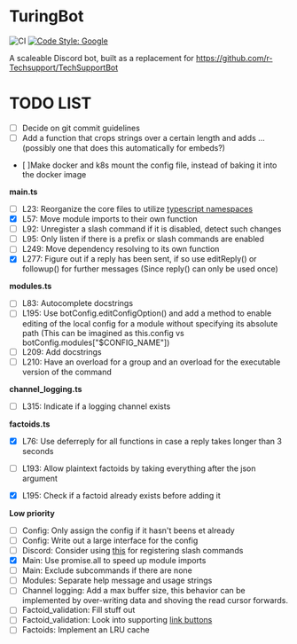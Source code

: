 # TuringBot
![CI](https://github.com/github/docs/actions/workflows/ci.yml/badge.svg)
[![Code Style: Google](https://img.shields.io/badge/code%20style-google-blueviolet.svg)](https://github.com/google/gts)

A scaleable Discord bot, built as a replacement for https://github.com/r-Techsupport/TechSupportBot

# TODO LIST
- [ ] Decide on git commit guidelines
- [ ] Add a function that crops strings over a certain length and adds ... (possibly one that does this automatically for embeds?)
- [ ]Make docker and k8s mount the config file, instead of baking it into the docker image

**main.ts**
- [ ] L23: Reorganize the core files to utilize [typescript namespaces](https://www.typescriptlang.org/docs/handbook/namespaces.html)
- [x] L57: Move module imports to their own function
- [ ] L92: Unregister a slash command if it is disabled, detect such changes
- [ ] L95: Only listen if there is a prefix or slash commands are enabled
- [ ] L249: Move dependency resolving to its own function
- [x] L277: Figure out if a reply has been sent, if so use editReply() or followup() for further messages (Since reply() can only be used once)

**modules.ts**
- [ ] L83: Autocomplete docstrings
- [ ] L195: Use botConfig.editConfigOption() and add a method to enable editing of the local config for a module without specifying its absolute path (This can be imagined as this.config vs botConfig.modules["$CONFIG_NAME"])
- [ ] L209: Add docstrings
- [ ] L210: Have an overload for a group and an overload for the executable version of the command

**channel_logging.ts**
- [ ] L315: Indicate if a logging channel exists

**factoids.ts**
- [x] L76: Use deferreply for all functions in case a reply takes longer than 3 seconds
- [ ] L193: Allow plaintext factoids by taking everything after the json argument
- [x] L195: Check if a factoid already exists before adding it


**Low priority**
- [ ] Config: Only assign the config if it hasn't beens et already
- [ ] Config: Write out a large interface for the config
- [ ] Discord: Consider using [this](https://discord.com/developers/docs/interactions/application-commands#create-guild-application-command) for registering slash commands
- [x] Main: Use promise.all to speed up module imports
- [ ] Main: Exclude subcommands if there are none
- [ ] Modules: Separate help message and usage strings
- [ ] Channel logging: Add a max buffer size, this behavior can be implemented by over-writing data and shoving the read cursor forwards.
- [ ] Factoid_validation: Fill stuff out
- [ ] Factoid_validation: Look into supporting [link buttons](https://discord.com/developers/docs/interactions/message-components)
- [ ] Factoids: Implement an LRU cache
